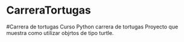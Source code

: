 # CarreraTortugas
 
 #Carrera de tortugas
Curso Python carrera de tortugas
Proyecto que muestra como utilizar objrtos de tipo turtle.
